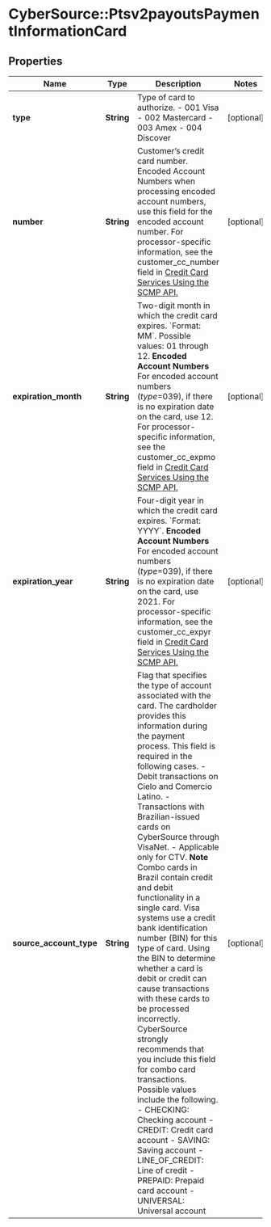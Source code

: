 # CyberSource::Ptsv2payoutsPaymentInformationCard

## Properties
Name | Type | Description | Notes
------------ | ------------- | ------------- | -------------
**type** | **String** | Type of card to authorize. - 001 Visa - 002 Mastercard - 003 Amex - 004 Discover  | [optional] 
**number** | **String** | Customer’s credit card number. Encoded Account Numbers when processing encoded account numbers, use this field for the encoded account number.  For processor-specific information, see the customer_cc_number field in [Credit Card Services Using the SCMP API.](http://apps.cybersource.com/library/documentation/dev_guides/CC_Svcs_SCMP_API/html)  | [optional] 
**expiration_month** | **String** | Two-digit month in which the credit card expires. &#x60;Format: MM&#x60;. Possible values: 01 through 12.  **Encoded Account Numbers**  For encoded account numbers (_type_&#x3D;039), if there is no expiration date on the card, use 12.  For processor-specific information, see the customer_cc_expmo field in [Credit Card Services Using the SCMP API.](http://apps.cybersource.com/library/documentation/dev_guides/CC_Svcs_SCMP_API/html)  | [optional] 
**expiration_year** | **String** | Four-digit year in which the credit card expires. &#x60;Format: YYYY&#x60;.  **Encoded Account Numbers**  For encoded account numbers (_type_&#x3D;039), if there is no expiration date on the card, use 2021.  For processor-specific information, see the customer_cc_expyr field in [Credit Card Services Using the SCMP API.](http://apps.cybersource.com/library/documentation/dev_guides/CC_Svcs_SCMP_API/html)  | [optional] 
**source_account_type** | **String** | Flag that specifies the type of account associated with the card. The cardholder provides this information during the payment process. This field is required in the following cases.   - Debit transactions on Cielo and Comercio Latino.   - Transactions with Brazilian-issued cards on CyberSource through VisaNet.   - Applicable only for CTV.      **Note** Combo cards in Brazil contain credit and debit functionality in a single card. Visa systems use a credit bank identification number (BIN) for this type of card. Using the BIN to determine whether a card is debit or credit can cause transactions with these cards to be processed incorrectly. CyberSource strongly recommends that you include this field for combo card transactions.  Possible values include the following.   - CHECKING: Checking account  - CREDIT: Credit card account  - SAVING: Saving account  - LINE_OF_CREDIT: Line of credit  - PREPAID: Prepaid card account  - UNIVERSAL: Universal account  | [optional] 



